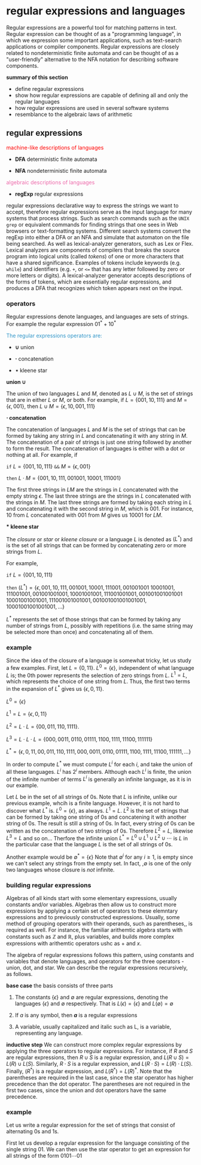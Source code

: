# regular expressions and languages

Regular expressions are a powerful tool for matching patterns in text.  Regular expression can be thought of as a "programming language", in which we expression some important applications, such as text-search applications or compiler components.  Regular expressions are closely related to nondeterministic finite automata and can be thought of as a "user-friendly" alternative to the NFA notation for describing software components.

**summary of this section**
- define regaular expressions
- show how regular expressions are capable of defining all and only the regular languages
- how regular expressions are used in several software systems
- resemblance to the algebraic laws of arithmetic

## regular expressions

<p style="color:red">machine-like descriptions of languages<p>

- **DFA** deterministic finite automata

- **NFA** nondeterministic finite automata 

<p style="color:rgb(237,106,170)">algebraic descriptions of languages<p>

- **regExp** regular expressions

regular expressions declarative way to express the strings we want to accept, therefore regular expressions serve as the input language for many systems that process strings.  Such as search commands such as the `UNIX grep` or equivalent commands for finding strings that one sees in Web browsers or text-formatting systems.  Different search systems convert the regExp into either a DFA or an NFA and simulate that automaton on the file being searched.  As well as lexical-analyzer generators, such as Lex or Flex.  Lexical analyzers are components of compilers that breaks the source program into logical units (called _tokens_) of one or more characters that have a shared significance.  Examples of tokens include keywords (e.g. `while`) and identifiers (e.g. `+`, or `<=` that has any letter followed by zero or more letters or digits).  A lexical-analyzer generator accepts descriptions of the forms of tokens, which are essentially regular expressions, and produces a DFA that recognizes which token appears next on the input.

### operators

Regular expressions denote languages, and languages are sets of strings.  For example the regular expression $01^{*} + 10^{*}$ 


<p style="color:rgb(50, 150, 200)">The regular expressions operators are:<p>

- **$\cup$**	union

- **$\cdot$**	concatenation

- **$\star$**	kleene star

**union $\cup$**

The union of two languages $L$ and $M$, denoted as $L \cup M$, is the set of strings that are in either $L$ or $M$, or both.  For example, if $L = \{001, 10, 111\}$ and $M = \{\epsilon, 001\}$, then $L \cup M = \{\epsilon, 10, 001, 111\}$

**$\cdot$ concatenation**

The concatenation of languages $L$ and $M$ is the set of strings that can be formed by taking any string in $L$ and concatenating it with any string in $M$.  The concatenation of a pair of strings is just one string followed by another to form the result.  The concatenation of languages is either with a dot or nothing at all.  For example, if

`if` $L = \{001, 10, 111\}$ `&&` $M = \{\epsilon, 001\}$

`then` $L \cdot M = \{001, 10, 111, 001001, 10001, 111001\}$

The first three strings in $LM$ are the strings in $L$ concatenated with the empty string $\epsilon$.  The last three strings are the strings in $L$ concatenated with the strings in $M$.  The last three strings are formed by taking each string in $L$ and concatenating it with the second string in $M$, which is $001$.  For instance, $10$ from $L$ concatenated with $001$ from $M$ gives us $10001$ for $LM$.  

**$\ast$ kleene star**

The _closure_ or _star_ or _kleene closure_ or a language $L$ is denoted as $(L^{\ast})$ and is the set of all strings that can be formed by concatenating zero or more strings from $L$.  

For example, 

`if` $L = \{001, 10, 111\}$

`then` $(L^{\ast}) = \{\epsilon, 001, 10, 111, 001001, 10001, 111001, 001001001$
$10001001, 111001001, 001001001001, 10001001001, 111001001001, 001001001001001$ 
$10001001001001, 111001001001001, 001001001001001001, 10001001001001001, \dots\}$

$L^{\ast}$ represents the set of those strings that can be formed by taking any number of strings from $L$, possibly with repetitions (i.e. the same string may be selected more than once) and concatenating all of them.

### example

Since the idea of the closure of a language is somewhat tricky, let us study a few examples.  First, let $L = \{{0, 11\}}$.  $L^{0} = \{{\epsilon\}}$, independent of what language $L$ is; the 0th power represents the selection of zero strings from $L$.  $L^{1} = L$, which represents the choice of one string from $L$.  Thus, the first two terms in the expansion of $L^{\ast}$ gives us $\{{\epsilon, 0, 11\}}$.  

$L^{0} = \{\epsilon\}$

$L^{1} = L = \{\epsilon, 0, 11\}$

$L^{2} = L \cdot L = \{00, 011, 110, 1111\}$.

$L^{3} = L \cdot L \cdot L = \{000, 0011, 0110, 01111, 1100, 1111, 11100, 111111\}$

$L^{\ast} = \{\epsilon, 0, 11, 00, 011, 110, 1111, 000, 0011, 0110, 01111, 1100, 1111, 11100, 111111, \dots\}$

In order to compute $L^{\ast}$ we must compute $L^{i}$ for each $i$, and take the union of all these languages.  $L^{i}$ has $2^{i}$ members.  Although each $L^{i}$ is finite, the union of the infinite number of terms $L^{i}$ is generally an infinite language, as it is in our example.

Let $L$ be in the set of all strings of 0s.  Note that $L$ is infinite, unlike our previous example, whcih is a finite language.  However, it is not hard to discover what $L^{\ast}$ is.  $L^{0} = \{\epsilon\}$, as always. $L^{1} = L$.  $L^{2}$ is the set of strings that can be formed by taking one string of 0s and concatening it with another string of 0s.  The result is still a string of 0s.  In fact, every string of 0s can be written as the concatenation of two strings of 0s.  Therefore $L^{2} = L$, likewise $L^{3} = L$ and so on... Therfore the infinite union $L^{\ast} = L^{0} \cup L^{1} \cup L^{2} \cup \cdots$ is $L$ in the particular case that the language $L$ is the set of all strings of 0s. 

Another example would be $\emptyset^{\ast} = \{{\epsilon\}}$  Note that $\emptyset^{i}$ for any $i \geq 1$, is empty since we can't select any strings from the empty set.  In fact, ,$\emptyset$ is one of the only two languages whose closure is _not_ infinite.

### building regular expressions

Algebras of all kinds start with some elementary expressions, usually constants and/or variables.  Algebras then allow us to construct more expressions by applying a certain set of operators to these elemntary expressions and to previously constructed expressions.  Usually, some method of grouping operators with their operands, such as parentheses,, is required as well.  For instance, the familiar arithemtic algebra starts with constants such as $\mathbb{Z}$ and $\mathbb{R}$, plus variables, and builds more complex expressions with arithemtic operators ushc as $+$ and $x$.

The algebra of regular expressions follows this pattern, using constants and variables that denote languages, and operators for the three operators - union, dot, and star.  We can describe the regular expressions recursively, as follows.

**base case** the basis consists of three parts

1.  The constants $\{\epsilon\}$ and $\emptyset$ are regular expressions, denoting the languages $\{\epsilon\}$ and $\emptyset$ respectively.  That is $L(\epsilon) = \{\epsilon\}$ and $L(\emptyset) = \emptyset$ 

2. If $a$ is any symbol, then **$a$** is a regular expressions 

3. A variable, usually capitalized and italic such as L, is a variable, representing any language.

**inductive step**  We can construct more complex regular expressions by applying the three operators to regular expressions.  For instance, if $R$ and $S$ are regular expressions, then $R \cup S$ is a regular expression, and $L(R \cup S) = L(R) \cup L(S)$.  Similarly, $R \cdot S$ is a regular expression, and $L(R \cdot S) = L(R) \cdot L(S)$.  Finally, $(R^{\ast})$ is a regular expression, and $L(R^{\ast}) = L(R)^{\ast}$.  Note that the parentheses are required in the last case, since the star operator has higher precedence than the dot operator.  The parentheses are not required in the first two cases, since the union and dot operators have the same precedence.

### example

Let us write a regular expression for the set of strings that consist of alternating 0s and 1s.

First let us develop a regular expression for the language consisting of the single string $01$.  We can then use the star operator to get an expression for all strings of the form $0101 \cdots 01$



